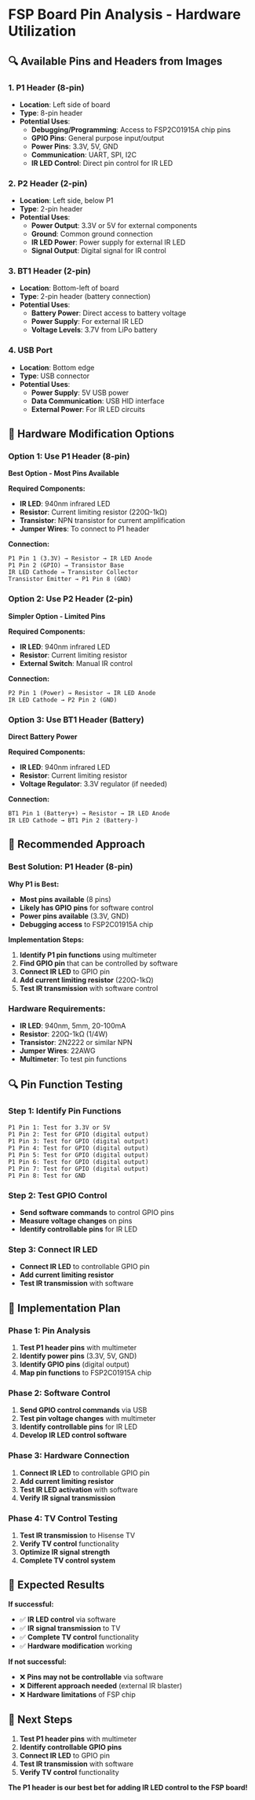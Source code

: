 # FSP Board Pin Analysis - Hardware Utilization

## 🔍 **Available Pins and Headers from Images**

### **1. P1 Header (8-pin)**
- **Location**: Left side of board
- **Type**: 8-pin header
- **Potential Uses**:
  - **Debugging/Programming**: Access to FSP2C01915A chip pins
  - **GPIO Pins**: General purpose input/output
  - **Power Pins**: 3.3V, 5V, GND
  - **Communication**: UART, SPI, I2C
  - **IR LED Control**: Direct pin control for IR LED

### **2. P2 Header (2-pin)**
- **Location**: Left side, below P1
- **Type**: 2-pin header
- **Potential Uses**:
  - **Power Output**: 3.3V or 5V for external components
  - **Ground**: Common ground connection
  - **IR LED Power**: Power supply for external IR LED
  - **Signal Output**: Digital signal for IR control

### **3. BT1 Header (2-pin)**
- **Location**: Bottom-left of board
- **Type**: 2-pin header (battery connection)
- **Potential Uses**:
  - **Battery Power**: Direct access to battery voltage
  - **Power Supply**: For external IR LED
  - **Voltage Levels**: 3.7V from LiPo battery

### **4. USB Port**
- **Location**: Bottom edge
- **Type**: USB connector
- **Potential Uses**:
  - **Power Supply**: 5V USB power
  - **Data Communication**: USB HID interface
  - **External Power**: For IR LED circuits

## 🔧 **Hardware Modification Options**

### **Option 1: Use P1 Header (8-pin)**
**Best Option - Most Pins Available**

**Required Components:**
- **IR LED**: 940nm infrared LED
- **Resistor**: Current limiting resistor (220Ω-1kΩ)
- **Transistor**: NPN transistor for current amplification
- **Jumper Wires**: To connect to P1 header

**Connection:**
```
P1 Pin 1 (3.3V) → Resistor → IR LED Anode
P1 Pin 2 (GPIO) → Transistor Base
IR LED Cathode → Transistor Collector
Transistor Emitter → P1 Pin 8 (GND)
```

### **Option 2: Use P2 Header (2-pin)**
**Simpler Option - Limited Pins**

**Required Components:**
- **IR LED**: 940nm infrared LED
- **Resistor**: Current limiting resistor
- **External Switch**: Manual IR control

**Connection:**
```
P2 Pin 1 (Power) → Resistor → IR LED Anode
IR LED Cathode → P2 Pin 2 (GND)
```

### **Option 3: Use BT1 Header (Battery)**
**Direct Battery Power**

**Required Components:**
- **IR LED**: 940nm infrared LED
- **Resistor**: Current limiting resistor
- **Voltage Regulator**: 3.3V regulator (if needed)

**Connection:**
```
BT1 Pin 1 (Battery+) → Resistor → IR LED Anode
IR LED Cathode → BT1 Pin 2 (Battery-)
```

## 🎯 **Recommended Approach**

### **Best Solution: P1 Header (8-pin)**

**Why P1 is Best:**
- **Most pins available** (8 pins)
- **Likely has GPIO pins** for software control
- **Power pins available** (3.3V, GND)
- **Debugging access** to FSP2C01915A chip

**Implementation Steps:**
1. **Identify P1 pin functions** using multimeter
2. **Find GPIO pin** that can be controlled by software
3. **Connect IR LED** to GPIO pin
4. **Add current limiting resistor** (220Ω-1kΩ)
5. **Test IR transmission** with software control

### **Hardware Requirements:**
- **IR LED**: 940nm, 5mm, 20-100mA
- **Resistor**: 220Ω-1kΩ (1/4W)
- **Transistor**: 2N2222 or similar NPN
- **Jumper Wires**: 22AWG
- **Multimeter**: To test pin functions

## 🔍 **Pin Function Testing**

### **Step 1: Identify Pin Functions**
```
P1 Pin 1: Test for 3.3V or 5V
P1 Pin 2: Test for GPIO (digital output)
P1 Pin 3: Test for GPIO (digital output)
P1 Pin 4: Test for GPIO (digital output)
P1 Pin 5: Test for GPIO (digital output)
P1 Pin 6: Test for GPIO (digital output)
P1 Pin 7: Test for GPIO (digital output)
P1 Pin 8: Test for GND
```

### **Step 2: Test GPIO Control**
- **Send software commands** to control GPIO pins
- **Measure voltage changes** on pins
- **Identify controllable pins** for IR LED

### **Step 3: Connect IR LED**
- **Connect IR LED** to controllable GPIO pin
- **Add current limiting resistor**
- **Test IR transmission** with software

## 🚀 **Implementation Plan**

### **Phase 1: Pin Analysis**
1. **Test P1 header pins** with multimeter
2. **Identify power pins** (3.3V, 5V, GND)
3. **Identify GPIO pins** (digital output)
4. **Map pin functions** to FSP2C01915A chip

### **Phase 2: Software Control**
1. **Send GPIO control commands** via USB
2. **Test pin voltage changes** with multimeter
3. **Identify controllable pins** for IR LED
4. **Develop IR LED control software**

### **Phase 3: Hardware Connection**
1. **Connect IR LED** to controllable GPIO pin
2. **Add current limiting resistor**
3. **Test IR LED activation** with software
4. **Verify IR signal transmission**

### **Phase 4: TV Control Testing**
1. **Test IR transmission** to Hisense TV
2. **Verify TV control** functionality
3. **Optimize IR signal strength**
4. **Complete TV control system**

## 🎯 **Expected Results**

**If successful:**
- ✅ **IR LED control** via software
- ✅ **IR signal transmission** to TV
- ✅ **Complete TV control** functionality
- ✅ **Hardware modification** working

**If not successful:**
- ❌ **Pins may not be controllable** via software
- ❌ **Different approach needed** (external IR blaster)
- ❌ **Hardware limitations** of FSP chip

## 🔧 **Next Steps**

1. **Test P1 header pins** with multimeter
2. **Identify controllable GPIO pins**
3. **Connect IR LED** to GPIO pin
4. **Test IR transmission** with software
5. **Verify TV control** functionality

**The P1 header is our best bet for adding IR LED control to the FSP board!**




